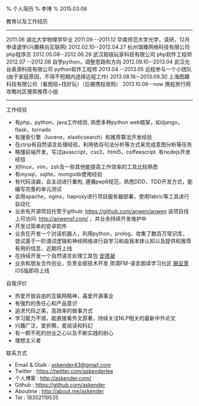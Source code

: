 % 个人简历
% 李博
% 2015.03.08


教育以及工作经历

---------------------- ------------------------------------------------
2011.06                        湖北大学物理学毕业
2011.09   --2011.12     华南师范大学光学，读研，12月申请退学(兴趣移向互联网)
2012.02.10--2012.04.27  杭州瑞臻网络科技有限公司 php程序员
2012.05.08--2012.06.29  武汉超级玩家科技有限公司 php软件工程师
2012.07   --2012.08     自学python，调整思路和方向
2012.09.10--2013.04     武汉光谷奥源科技有限公司 python软件工程师
2013.04   --2013.05     远程参与一个小团队(由于家庭原因，不得不短期内选择远程工作)
2013.08.16--2013.09.30  上海图趣科技有限公司（看图班=找好玩）（后被携程收购）
2013.10.08--now         携程旅行网 攻略社区搜索推荐小组
---------------------- ------------------------------------------------


工作经验

- 有php，python，java工作经验, 熟悉多种python web框架，如django，flask，tornado
- 有搜索引擎（lucene，elasticsearch）和推荐算法开发经验
- 在ctrip有自然语言处理经验，利用依存句法分析等方式来完成意图分析等任务
- 略懂前端开发，写过javascript，css3，html5，coffeescript. 有nodejs开发经验
- 对linux，vim，zsh及一些其他能提高工作效率的工具比较熟悉
- 有mysql，sqlite，mongodb使用经验
- 有代码洁癖，会主动进行重构, 遵循pep8规范，熟悉DDD，TDD开发方式，能编写完善的单元测试
- 会用apache，nginx，haproxy进行项目服务器部署，使用fabric等工具进行自动化
- 业余有开源项目托管于github: <https://github.com/anwen/anwen> 该项目线上可访问: <http://anwensf.com/> ，并业余持续开发维护中
- 开发过简单的安卓软件
- 业余在开发一个对话机器人，利用python，prolog，收集了数百万常识库，尝试基于一阶谓词逻辑和神经网络进行自学习和自我本体认知以及提供和推荐有用的信息，近期将上线
- 在持续开发一个自然语言处理工具包 [安德凝](http://andenlp.anwensf.com/docs/site/)
- 业余和朋友合作创业，负责全部技术开发 雨滴FM-语言朗读学习社区 [豌豆荚](http://www.wandoujia.com/apps/fm.yudi) iOS版即将上线


自我评价

- 热爱开放自由的互联网精神，喜爱开源事业
- 有强烈的责任心和产品意识
- 追求代码之美，高效率的做事方式
- 学习能力不错，能直接看外文原著，持续关注NLP相关的最新中外论文
- 兴趣广泛，爱折腾，爱阅读和科幻
- 有一颗不死的创业之心以及不断实践的耐心
- 理想主义者


联系方式

- Email & Gtalk : askender43@gmail.com
- Twitter : <https://twitter.com/askenderlee>
- 个人博客 : <http://askender.com/>
- Github : <https://github.com/askender>
- Aboutme : <http://about.me/askender>
- Tel : 18302119535
